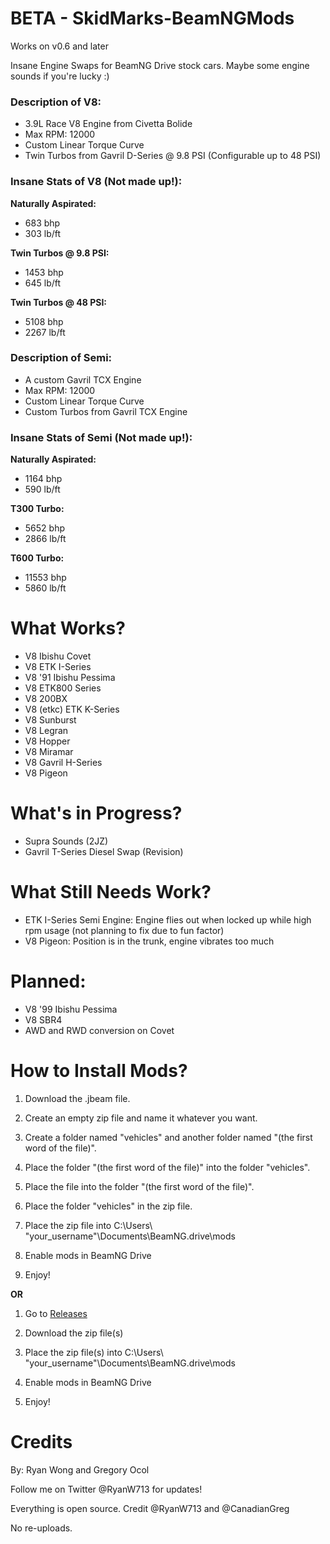 # BETA - SkidMarks-BeamNGMods 

Works on v0.6 and later

Insane Engine Swaps for BeamNG Drive stock cars.
Maybe some engine sounds if you're lucky :)

<h3>Description of V8:</h3>

- 3.9L Race V8 Engine from Civetta Bolide
- Max RPM: 12000
- Custom Linear Torque Curve
- Twin Turbos from Gavril D-Series @ 9.8 PSI (Configurable up to 48 PSI)

<h3>Insane Stats of V8 (Not made up!):</h3>

**Naturally Aspirated:**
- 683 bhp
- 303 lb/ft

**Twin Turbos @ 9.8 PSI:**
- 1453 bhp
- 645 lb/ft

**Twin Turbos @ 48 PSI:**
- 5108 bhp
- 2267 lb/ft


<h3>Description of Semi:</h3>

- A custom Gavril TCX Engine
- Max RPM: 12000
- Custom Linear Torque Curve
- Custom Turbos from Gavril TCX Engine

<h3>Insane Stats of Semi (Not made up!):</h3>

**Naturally Aspirated:**
-  1164 bhp
-  590 lb/ft

**T300 Turbo:**
-  5652 bhp
-  2866 lb/ft

**T600 Turbo:**
-  11553 bhp
-  5860 lb/ft


# What Works?
- V8 Ibishu Covet
- V8 ETK I-Series
- V8 '91 Ibishu Pessima
- V8 ETK800 Series
- V8 200BX
- V8 (etkc) ETK K-Series
- V8 Sunburst
- V8 Legran
- V8 Hopper
- V8 Miramar
- V8 Gavril H-Series
- V8 Pigeon

# What's in Progress?
- Supra Sounds (2JZ) 
- Gavril T-Series Diesel Swap (Revision)

# What Still Needs Work?
- ETK I-Series Semi Engine: Engine flies out when locked up while high rpm usage (not planning to fix due to fun factor)
- V8 Pigeon: Position is in the trunk, engine vibrates too much

# Planned: 
- V8 '99 Ibishu Pessima
- V8 SBR4
- AWD and RWD conversion on Covet

# How to Install Mods?
1) Download the .jbeam file. 

2) Create an empty zip file and name it whatever you want.

3) Create a folder named "vehicles" and another folder named "(the first word of the file)".

4) Place the folder "(the first word of the file)" into the folder "vehicles".

5) Place the file into the folder "(the first word of the file)".

6) Place the folder "vehicles" in the zip file.

7) Place the zip file into C:\Users\ "your_username"\Documents\BeamNG.drive\mods

8) Enable mods in BeamNG Drive 

9) Enjoy!

**OR**

1) Go to [Releases](https://github.com/Rybo713/SkidMarks-BeamNGMods/releases)

2) Download the zip file(s)

3) Place the zip file(s) into C:\Users\ "your_username"\Documents\BeamNG.drive\mods

4) Enable mods in BeamNG Drive

5) Enjoy!

# Credits
By: Ryan Wong and Gregory Ocol

Follow me on Twitter @RyanW713 for updates!

Everything is open source. Credit @RyanW713 and @CanadianGreg

No re-uploads.
